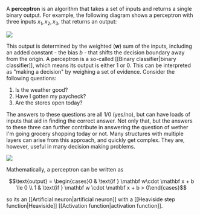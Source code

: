 A **perceptron** is an algorithm that takes a set of inputs and returns a single binary output. For example, the following diagram shows a perceptron with three inputs $x_1, x_2, x_3$, that returns an output:

![](http://neuralnetworksanddeeplearning.com/images/tikz0.png)

This output is determined by the weighted ($\mathbf w$) sum of the inputs, including an added constant - the bias $b$ - that shifts the decision boundary away from the origin. A perceptron is a so-called [[Binary classifier|binary classifier]], which means its output is either $1$ or $0$. This can be interpreted as "making a decision" by weighing a set of evidence. Consider the following questions:

1. Is the weather good?
2. Have I gotten my paycheck?
3. Are the stores open today?

The answers to these questions are all $1/0$ (yes/no), but can have loads of inputs that aid in finding the correct answer. Not only that, but the answers to these three can further contribute in answering the question of wether I'm going grocery shopping today or not. Many structures with multiple layers can arise from this approach, and quickly get complex. They are, however, useful in many decision making problems.

![](http://neuralnetworksanddeeplearning.com/images/tikz1.png)

Mathematically, a perceptron can be written as

$$\text{output} = \begin{cases}0 & \text{if } \mathbf w\cdot \mathbf x + b \le 0 \\ 1 & \text{if } \mathbf w \cdot \mathbf x + b > 0\end{cases}$$

so its an [[Artificial neuron|artificial neuron]] with a [[Heaviside step function|Heaviside]] [[Activation function|activation function]].